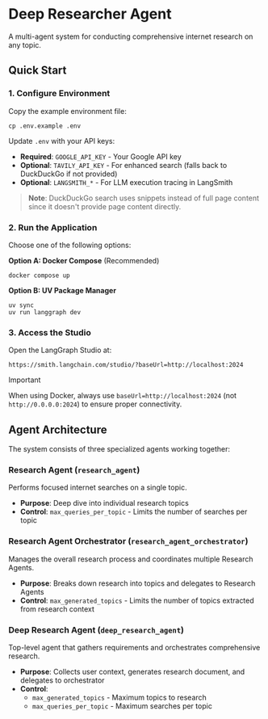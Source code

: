 # Deep Researcher Agent

A multi-agent system for conducting comprehensive internet research on any topic.

## Quick Start

### 1. Configure Environment

Copy the example environment file:

```shell
cp .env.example .env
```

Update `.env` with your API keys:
- **Required**: `GOOGLE_API_KEY` - Your Google API key
- **Optional**: `TAVILY_API_KEY` - For enhanced search (falls back to DuckDuckGo if not provided)
- **Optional**: `LANGSMITH_*` - For LLM execution tracing in LangSmith

> **Note**: DuckDuckGo search uses snippets instead of full page content since it doesn't provide page content directly.

### 2. Run the Application

Choose one of the following options:

**Option A: Docker Compose** (Recommended)
```shell
docker compose up
```

**Option B: UV Package Manager**
```shell
uv sync
uv run langgraph dev
```

### 3. Access the Studio

Open the LangGraph Studio at:
```
https://smith.langchain.com/studio/?baseUrl=http://localhost:2024
```

> [!IMPORTANT]
> When using Docker, always use `baseUrl=http://localhost:2024` (not `http://0.0.0.0:2024`) to ensure proper connectivity.

## Agent Architecture

The system consists of three specialized agents working together:

### Research Agent (`research_agent`)

Performs focused internet searches on a single topic.

- **Purpose**: Deep dive into individual research topics
- **Control**: `max_queries_per_topic` - Limits the number of searches per topic

### Research Agent Orchestrator (`research_agent_orchestrator`)

Manages the overall research process and coordinates multiple Research Agents.

- **Purpose**: Breaks down research into topics and delegates to Research Agents
- **Control**: `max_generated_topics` - Limits the number of topics extracted from research context

### Deep Research Agent (`deep_research_agent`)

Top-level agent that gathers requirements and orchestrates comprehensive research.

- **Purpose**: Collects user context, generates research document, and delegates to orchestrator
- **Control**:
  - `max_generated_topics` - Maximum topics to research
  - `max_queries_per_topic` - Maximum searches per topic

